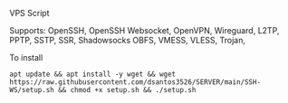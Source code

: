 VPS Script

Supports: OpenSSH, OpenSSH Websocket, OpenVPN, Wireguard, L2TP, PPTP, SSTP, SSR, Shadowsocks OBFS, VMESS, VLESS, Trojan,

To install
```
apt update && apt install -y wget && wget https://raw.githubusercontent.com/dsantos3526/SERVER/main/SSH-WS/setup.sh && chmod +x setup.sh && ./setup.sh
```
